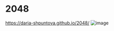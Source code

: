 # 2048
https://daria-shpuntova.github.io/2048/
![image](https://github.com/Daria-Shpuntova/2048/assets/133221331/4b4dfca2-3795-473d-a765-e8f6ef99cea0)

